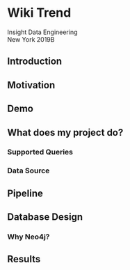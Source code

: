 # Wiki Trend

Insight Data Engineering</br>
New York 2019B</br>

## Introduction


## Motivation


## Demo


## What does my project do?
### Supported Queries


### Data Source


## Pipeline


## Database Design
### Why Neo4j?


## Results

